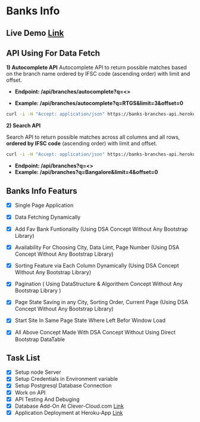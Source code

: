 # **Banks Info**

## Live Demo [Link](https://banks-info.herokuapp.com/)

## API Using For Data Fetch
**1) Autocomplete API**
Autocomplete API to return possible matches based on the branch name ordered by IFSC code (ascending order) with limit and offset.

- **Endpoint: /api/branches/autocomplete?q=<>**

- **Example: /api/branches/autocomplete?q=**RTGS**&limit=3&offset=0**

```bash
curl -i -H "Accept: application/json" https://banks-branches-api.herokuapp.com/api/branches/autocomplete?q=bangalore&limit=5&offset=1

```

**2) Search API**

Search API to return possible matches across all columns and all rows, **ordered by IFSC code** (ascending order) with limit and offset.

```bash
curl -i -H "Accept: application/json" https://banks-branches-api.herokuapp.com/api/branches?q=delhi&limit=5&offset=1
```

-  **Endpoint: /api/branches?q=<>**
-  **Example: /api/branches?q=**Bangalore**&limit=4&offset=0**

## Banks Info Featurs
- [X] Single Page Application
- [X] Data Fetching Dynamically 
- [X] Add Fav Bank Funtionality (Using DSA Concept Without Any Bootstrap Library)
- [X] Availability For Choosing City, Data Limt, Page Number (Using DSA Concept Without Any Bootstrap Library)
- [X] Sorting Feature via Each Column Dynamically (Using DSA Concept Without Any Bootstrap Library)
- [X] Pagination ( Using DataStructure & Algorithem Concept Without Any Bootstrap Library )
- [X] Page State Saving in any City, Sorting Order, Current Page (Using DSA Concept Without Any Bootstrap Library)
- [X] Start Site In Same Page State Where Left Befor Window Load 

- [x] All Above Concept Made With DSA Concept Without Using Direct Bootstrap DataTable


## Task List
- [X] Setup node Server
- [X] Setup Credentials in Environment variable
- [X] Setup Postgresql Database Connection
- [X] Work on API
- [X] API Testing And Debuging
- [X] Database Add-On At Clever-Cloud.com [Link](https://www.clever-cloud.com/)
- [X] Application Deployment at Heroku-App [Link](https://www.heroku.com/)
